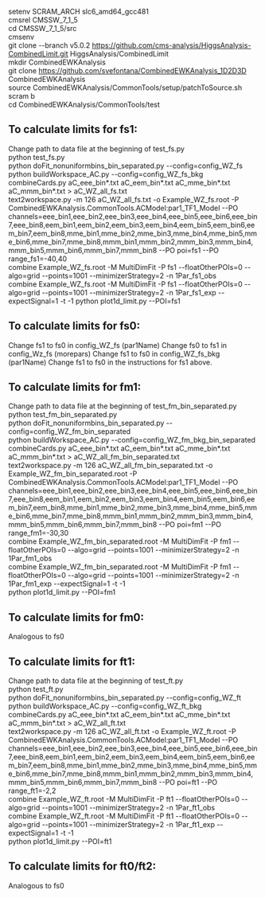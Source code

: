 setenv SCRAM_ARCH slc6_amd64_gcc481  
cmsrel CMSSW_7_1_5  
cd CMSSW_7_1_5/src  
cmsenv  
git clone  --branch v5.0.2 https://github.com/cms-analysis/HiggsAnalysis-CombinedLimit.git HiggsAnalysis/CombinedLimit  
mkdir CombinedEWKAnalysis  
git clone https://github.com/svefontana/CombinedEWKAnalysis_1D2D3D CombinedEWKAnalysis  
source CombinedEWKAnalysis/CommonTools/setup/patchToSource.sh  
scram b   
cd CombinedEWKAnalysis/CommonTools/test  

To calculate limits for fs1: 
-----------------------------

Change path to data file at the beginning of test_fs.py  
python test_fs.py  
python doFit_nonuniformbins_bin_separated.py --config=config_WZ_fs   
python buildWorkspace_AC.py --config=config_WZ_fs_bkg  
combineCards.py aC_eee_bin*.txt aC_eem_bin*.txt aC_mme_bin*.txt aC_mmm_bin*.txt > aC_WZ_all_fs.txt  
text2workspace.py -m 126 aC_WZ_all_fs.txt -o Example_WZ_fs.root -P CombinedEWKAnalysis.CommonTools.ACModel:par1_TF1_Model --PO channels=eee_bin1,eee_bin2,eee_bin3,eee_bin4,eee_bin5,eee_bin6,eee_bin7,eee_bin8,eem_bin1,eem_bin2,eem_bin3,eem_bin4,eem_bin5,eem_bin6,eem_bin7,eem_bin8,mme_bin1,mme_bin2,mme_bin3,mme_bin4,mme_bin5,mme_bin6,mme_bin7,mme_bin8,mmm_bin1,mmm_bin2,mmm_bin3,mmm_bin4,mmm_bin5,mmm_bin6,mmm_bin7,mmm_bin8 --PO poi=fs1 --PO range_fs1=-40,40  
combine Example_WZ_fs.root -M MultiDimFit -P fs1 --floatOtherPOIs=0 --algo=grid --points=1001 --minimizerStrategy=2 -n 1Par_fs1_obs  
combine Example_WZ_fs.root -M MultiDimFit -P fs1 --floatOtherPOIs=0 --algo=grid --points=1001 --minimizerStrategy=2 -n 1Par_fs1_exp    --expectSignal=1 -t -1
python plot1d_limit.py --POI=fs1  

To calculate limits for fs0:  
-----------------------------
Change fs1 to fs0 in config_WZ_fs (par1Name)
Change fs0 to fs1 in config_Wz_fs (morepars)
Change fs1 to fs0 in config_WZ_fs_bkg (par1Name)
Change fs1 to fs0 in the instructions for fs1 above.

To calculate limits for fm1:  
----------------------------

Change path to data file at the beginning of test_fm_bin_separated.py  
python test_fm_bin_separated.py  
python doFit_nonuniformbins_bin_separated.py --config=config_WZ_fm_bin_separated   
python buildWorkspace_AC.py --config=config_WZ_fm_bkg_bin_separated  
combineCards.py aC_eee_bin*.txt aC_eem_bin*.txt aC_mme_bin*.txt aC_mmm_bin*.txt > aC_WZ_all_fm_bin_separated.txt  
text2workspace.py -m 126 aC_WZ_all_fm_bin_separated.txt -o Example_WZ_fm_bin_separated.root -P CombinedEWKAnalysis.CommonTools.ACModel:par1_TF1_Model --PO channels=eee_bin1,eee_bin2,eee_bin3,eee_bin4,eee_bin5,eee_bin6,eee_bin7,eee_bin8,eem_bin1,eem_bin2,eem_bin3,eem_bin4,eem_bin5,eem_bin6,eem_bin7,eem_bin8,mme_bin1,mme_bin2,mme_bin3,mme_bin4,mme_bin5,mme_bin6,mme_bin7,mme_bin8,mmm_bin1,mmm_bin2,mmm_bin3,mmm_bin4,mmm_bin5,mmm_bin6,mmm_bin7,mmm_bin8 --PO poi=fm1 --PO range_fm1=-30,30  
combine Example_WZ_fm_bin_separated.root -M MultiDimFit -P fm1 --floatOtherPOIs=0 --algo=grid --points=1001 --minimizerStrategy=2 -n 1Par_fm1_obs  
combine Example_WZ_fm_bin_separated.root -M MultiDimFit -P fm1 --floatOtherPOIs=0 --algo=grid --points=1001 --minimizerStrategy=2 -n 1Par_fm1_exp  --expectSignal=1 -t -1  
python plot1d_limit.py --POI=fm1  

To calculate limits for fm0: 
----------------------------
Analogous to fs0  


To calculate limits for ft1: 
----------------------------

Change path to data file at the beginning of test_ft.py   
python test_ft.py  
python doFit_nonuniformbins_bin_separated.py --config=config_WZ_ft   
python buildWorkspace_AC.py --config=config_WZ_ft_bkg   
combineCards.py aC_eee_bin*.txt aC_eem_bin*.txt aC_mme_bin*.txt aC_mmm_bin*.txt > aC_WZ_all_ft.txt  
text2workspace.py -m 126 aC_WZ_all_ft.txt -o Example_WZ_ft.root -P CombinedEWKAnalysis.CommonTools.ACModel:par1_TF1_Model --PO channels=eee_bin1,eee_bin2,eee_bin3,eee_bin4,eee_bin5,eee_bin6,eee_bin7,eee_bin8,eem_bin1,eem_bin2,eem_bin3,eem_bin4,eem_bin5,eem_bin6,eem_bin7,eem_bin8,mme_bin1,mme_bin2,mme_bin3,mme_bin4,mme_bin5,mme_bin6,mme_bin7,mme_bin8,mmm_bin1,mmm_bin2,mmm_bin3,mmm_bin4,mmm_bin5,mmm_bin6,mmm_bin7,mmm_bin8 --PO poi=ft1 --PO range_ft1=-2,2  
combine Example_WZ_ft.root -M MultiDimFit -P ft1 --floatOtherPOIs=0 --algo=grid --points=1001 --minimizerStrategy=2 -n 1Par_ft1_obs  
combine Example_WZ_ft.root -M MultiDimFit -P ft1 --floatOtherPOIs=0 --algo=grid --points=1001 --minimizerStrategy=2 -n 1Par_ft1_exp  --expectSignal=1 -t -1  
python plot1d_limit.py --POI=ft1  

To calculate limits for ft0/ft2:
---------------------------------
Analogous to fs0



